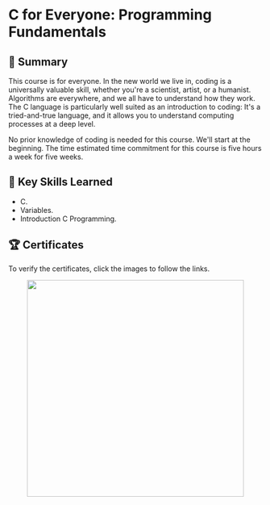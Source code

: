 # C for Everyone: Programming Fundamentals


## 📄 Summary 
This course is for everyone. In the new world we live in, coding is a universally valuable skill, whether you're a scientist, artist, or a humanist. Algorithms are everywhere, and we all have to understand how they work. The C language is particularly well suited as an introduction to coding: It's a tried-and-true language, and it allows you to understand computing processes at a deep level. 

No prior knowledge of coding is needed for this course. We'll start at the beginning.
The time estimated time commitment for this course is five hours a week for five weeks.


## 🔑 Key Skills Learned 
- C.
- Variables.
- Introduction C Programming.


## 🏆 Certificates 
To verify the certificates, click the images to follow the links.

<p align="middle">
 <a href="https://www.coursera.org/account/accomplishments/verify/MFS9SJSPUMZP"><img src="https://user-images.githubusercontent.com/96287101/220608164-aeafcc3b-924e-40c7-81e3-60471c9e3534.jpg" height="430"></a>
</p>

